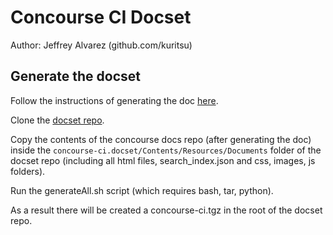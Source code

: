 Concourse CI Docset
=======================

Author: Jeffrey Alvarez (github.com/kuritsu)

Generate the docset
-------------------

Follow the instructions of generating the doc [here](https://github.com/concourse/docs).

Clone the [docset repo](https://github.com/kuritsu/concourse-ci.docset).

Copy the contents of the concourse docs repo (after generating the doc) inside the
`concourse-ci.docset/Contents/Resources/Documents` folder of the docset repo
(including all html files, search_index.json and css, images, js folders).

Run the generateAll.sh script (which requires bash, tar, python).

As a result there will be created a concourse-ci.tgz in the root of the docset repo.
